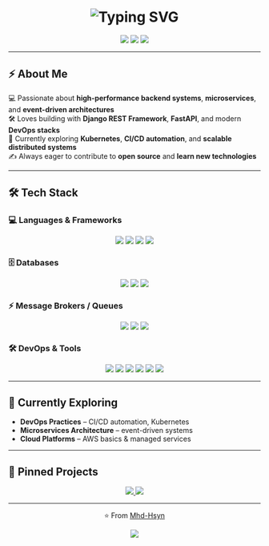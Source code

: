<!-- ==================== HERO / TYPING BANNER ==================== -->
<h1 align="center">
  <img src="https://readme-typing-svg.herokuapp.com?size=35&duration=3500&color=36BCF7&center=true&vCenter=true&width=800&lines=Hi+%F0%9F%91%8B%2C+I'm+Hussain;Python+Backend+Developer;Django+%7C+DRF+%7C+FastAPI;Exploring+DevOps+%26+Microservices" alt="Typing SVG" />
</h1>

<!-- ======== CONNECT LINKS ======== -->
<p align="center">
  <a href="mailto:syd.mhd.hsyn@example.com"><img src="https://img.shields.io/badge/-Email-D14836?style=for-the-badge&logo=gmail&logoColor=white"></a>
  <a href="https://www.linkedin.com/in/mhd-hsyn"><img src="https://img.shields.io/badge/-LinkedIn-0077B5?style=for-the-badge&logo=linkedin&logoColor=white"></a>
  <a href="https://hsyn-portfolio.vercel.app"><img src="https://img.shields.io/badge/-Portfolio-000000?style=for-the-badge&logo=vercel&logoColor=white"></a>
</p>

---

## ⚡ About Me  
💻 Passionate about **high-performance backend systems**, **microservices**, and **event-driven architectures**  
🛠️ Loves building with **Django REST Framework**, **FastAPI**, and modern **DevOps stacks**  
🌱 Currently exploring **Kubernetes**, **CI/CD automation**, and **scalable distributed systems**  
✍️ Always eager to contribute to **open source** and **learn new technologies**

---

## 🛠 Tech Stack

### 💻 Languages & Frameworks
<p align="center">
  <img src="https://img.shields.io/badge/Python-3776AB?style=for-the-badge&logo=python&logoColor=white"/>
  <img src="https://img.shields.io/badge/Django-092E20?style=for-the-badge&logo=django&logoColor=white"/>
  <img src="https://img.shields.io/badge/DRF-ff1709?style=for-the-badge&logo=django&logoColor=white"/>
  <img src="https://img.shields.io/badge/FastAPI-009688?style=for-the-badge&logo=fastapi&logoColor=white"/>
</p>

### 🗄️ Databases
<p align="center">
  <img src="https://img.shields.io/badge/PostgreSQL-336791?style=for-the-badge&logo=postgresql&logoColor=white"/>
  <img src="https://img.shields.io/badge/MongoDB-4EA94B?style=for-the-badge&logo=mongodb&logoColor=white"/>
  <img src="https://img.shields.io/badge/SQL-4479A1?style=for-the-badge&logo=database&logoColor=white"/>
</p>

### ⚡ Message Brokers / Queues
<p align="center">
  <img src="https://img.shields.io/badge/Celery-%2300C7B7.svg?style=for-the-badge&logo=celery&logoColor=white"/>
  <img src="https://img.shields.io/badge/Redis-DC382D?style=for-the-badge&logo=redis&logoColor=white"/>
  <img src="https://img.shields.io/badge/RabbitMQ-FF6600?style=for-the-badge&logo=rabbitmq&logoColor=white"/>
</p>

### 🛠 DevOps & Tools
<p align="center">
  <img src="https://img.shields.io/badge/Docker-2496ED?style=for-the-badge&logo=docker&logoColor=white"/>
  <img src="https://img.shields.io/badge/GitHub%20Actions-2088FF?style=for-the-badge&logo=github-actions&logoColor=white"/>
  <img src="https://img.shields.io/badge/Jenkins-D24939?style=for-the-badge&logo=jenkins&logoColor=white"/>
  <img src="https://img.shields.io/badge/Linux-FCC624?style=for-the-badge&logo=linux&logoColor=black"/>
  <img src="https://img.shields.io/badge/Ubuntu-E95420?style=for-the-badge&logo=ubuntu&logoColor=white"/>
  <img src="https://img.shields.io/badge/Git-F05032?style=for-the-badge&logo=git&logoColor=white"/>
</p>

---

## 🌱 Currently Exploring
- **DevOps Practices** – CI/CD automation, Kubernetes
- **Microservices Architecture** – event-driven systems
- **Cloud Platforms** – AWS basics & managed services

---

## 📌 Pinned Projects
<p align="center">
  <a href="https://github.com/Mhd-Hsyn/RabbitMQ-Tutorial">
    <img src="https://github-readme-stats.vercel.app/api/pin/?username=Mhd-Hsyn&repo=your-top-project&theme=tokyonight&hide_border=true"/>
  </a>
  <a href="https://github.com/Mhd-Hsyn/Mhd-Hsyn">
    <img src="https://github-readme-stats.vercel.app/api/pin/?username=Mhd-Hsyn&repo=another-project&theme=tokyonight&hide_border=true"/>
  </a>
</p>

---

<p align="center">
  ⭐ From <a href="https://github.com/Mhd-Hsyn">Mhd-Hsyn</a>
</p>

<!-- ====================== FOOTER WAVE ====================== -->
<p align="center">
  <img src="https://capsule-render.vercel.app/api?type=waving&color=0:1e3c72,100:2a5298&height=120&section=footer"/>
</p>
